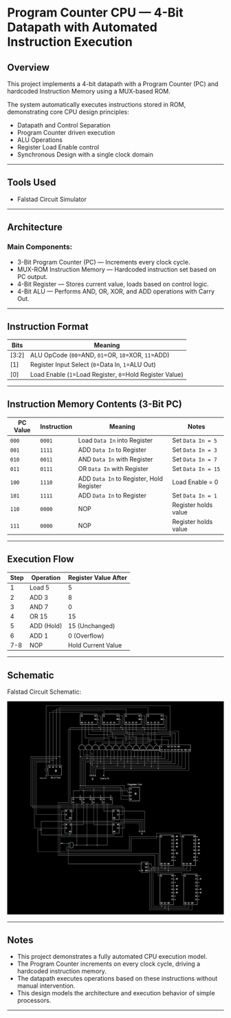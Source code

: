 # Program Counter CPU — 4-Bit Datapath with Automated Instruction Execution

## Overview
This project implements a 4-bit datapath with a Program Counter (PC) and hardcoded Instruction Memory using a MUX-based ROM.

The system automatically executes instructions stored in ROM, demonstrating core CPU design principles:
- Datapath and Control Separation
- Program Counter driven execution
- ALU Operations
- Register Load Enable control
- Synchronous Design with a single clock domain

---

## Tools Used
- Falstad Circuit Simulator

---

## Architecture

### Main Components:
- 3-Bit Program Counter (PC) — Increments every clock cycle.
- MUX-ROM Instruction Memory — Hardcoded instruction set based on PC output.
- 4-Bit Register — Stores current value, loads based on control logic.
- 4-Bit ALU — Performs AND, OR, XOR, and ADD operations with Carry Out.

---

## Instruction Format

| Bits | Meaning |
|------|---------|
| [3:2] | ALU OpCode (`00`=AND, `01`=OR, `10`=XOR, `11`=ADD) |
| [1]   | Register Input Select (`0`=Data In, `1`=ALU Out) |
| [0]   | Load Enable (`1`=Load Register, `0`=Hold Register Value) |

---

## Instruction Memory Contents (3-Bit PC)

| PC Value | Instruction | Meaning | Notes |
|----------|-------------|---------|-------|
| `000`    | `0001`      | Load `Data In` into Register | Set `Data In = 5` |
| `001`    | `1111`      | ADD `Data In` to Register | Set `Data In = 3` |
| `010`    | `0011`      | AND `Data In` with Register | Set `Data In = 7` |
| `011`    | `0111`      | OR `Data In` with Register | Set `Data In = 15` |
| `100`    | `1110`      | ADD `Data In` to Register, Hold Register | Load Enable = 0 |
| `101`    | `1111`      | ADD `Data In` to Register | Set `Data In = 1` |
| `110`    | `0000`      | NOP | Register holds value |
| `111`    | `0000`      | NOP | Register holds value |

---

## Execution Flow

| Step | Operation | Register Value After |
|------|-----------|----------------------|
| 1    | Load 5    | 5 |
| 2    | ADD 3     | 8 |
| 3    | AND 7     | 0 |
| 4    | OR 15     | 15 |
| 5    | ADD (Hold)| 15 (Unchanged) |
| 6    | ADD 1     | 0 (Overflow) |
| 7-8  | NOP       | Hold Current Value |

---

## Schematic

Falstad Circuit Schematic:

![Program Counter CPU Schematic](Program_Counter_CPU_Schematic.png)

---

## Notes

- This project demonstrates a fully automated CPU execution model.
- The Program Counter increments on every clock cycle, driving a hardcoded instruction memory.
- The datapath executes operations based on these instructions without manual intervention.
- This design models the architecture and execution behavior of simple processors.

---
